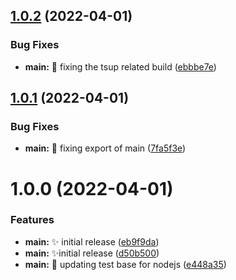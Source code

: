 ## [1.0.2](https://github.com/spa5k/arabic-digits-converter/compare/v1.0.1...v1.0.2) (2022-04-01)


### Bug Fixes

* **main:** 💚 fixing the tsup related build ([ebbbe7e](https://github.com/spa5k/arabic-digits-converter/commit/ebbbe7e3a14e7ee256dd9c31ad3b175a6d6112e6))

## [1.0.1](https://github.com/spa5k/arabic-digits-converter/compare/v1.0.0...v1.0.1) (2022-04-01)

### Bug Fixes

- **main:** 🐛 fixing export of main ([7fa5f3e](https://github.com/spa5k/arabic-digits-converter/commit/7fa5f3e984a9eab8ff6e2442fe1574eaaad237db))

# 1.0.0 (2022-04-01)

### Features

- **main:** ✨ initial release ([eb9f9da](https://github.com/spa5k/arabic-digits-converter/commit/eb9f9dae2cf0af46dccab12ffeb08ead6dc83317))
- **main:** ✨initial release ([d50b500](https://github.com/spa5k/arabic-digits-converter/commit/d50b5006be74825b2943579eb235246af145867f))
- **main:** 💚 updating test base for nodejs ([e448a35](https://github.com/spa5k/arabic-digits-converter/commit/e448a35265dc66af62588dd5a7d0988840929821))
